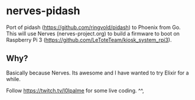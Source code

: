 # nerves-pidash

Port of pidash (https://github.com/ringvold/pidash) to Phoenix from Go. This will use Nerves (nerves-project.org)
to build a firmware to boot on Raspberry Pi 3 (https://github.com/LeToteTeam/kiosk_system_rpi3).

## Why?
Basically because Nerves. Its awesome and I have wanted to try Elixir for a while.

Follow https://twitch.tv/l0lpalme for some live coding. ^^,
